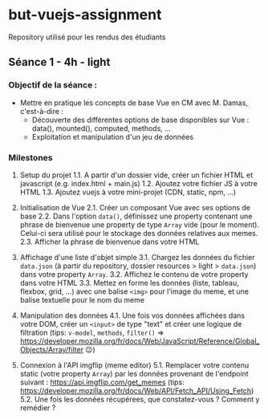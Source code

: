 # but-vuejs-assignment
Repository utilisé pour les rendus des étudiants

## Séance 1 - 4h - light

### Objectif de la séance :
* Mettre en pratique les concepts de base Vue en CM avec M. Damas, c'est-à-dire :
  * Découverte des différentes options de base disponibles sur Vue : data(), mounted(), computed, methods, ...
  * Exploitation et manipulation d'un jeu de données

### Milestones
1. Setup du projet
  1.1. A partir d'un dossier vide, créer un fichier HTML et javascript (e.g. index.html + main.js)
  1.2. Ajoutez votre fichier JS à votre HTML
  1.3. Ajoutez vuejs à votre mini-projet (CDN, static, npm, ...) 

2. Initialisation de Vue
  2.1. Créer un composant Vue avec ses options de base
  2.2. Dans l'option ```data()```, définissez une property contenant une phrase de bienvenue une property de type ```Array``` vide (pour le moment). Celui-ci sera utilisé pour le stockage des données relatives aux memes.
  2.3. Afficher la phrase de bienvenue dans votre HTML

3. Affichage d'une liste d'objet simple
  3.1. Chargez les données du fichier ```data.json``` (à partir du repository, dossier resources > light > ```data.json```) dans votre property ```Array```. 
  3.2. Affichez le contenu de votre property dans votre HTML
  3.3. Mettez en forme les données (liste, tableau, flexbox, grid, ...) avec une balise ```<img>``` pour l'image du meme, et une balise textuelle pour le nom du meme

4. Manipulation des données
  4.1. Une fois vos données affichées dans votre DOM, créer un ```<input>``` de type "text" et créer une logique de filtration 
  (tips: ```v-model```, ```methods```, ```filter()``` => https://developer.mozilla.org/fr/docs/Web/JavaScript/Reference/Global_Objects/Array/filter 😉)

5. Connexion à l'API imgflip (meme editor)
  5.1. Remplacer votre contenu static (votre property ```Array```) par les données provenant de l'endpoint suivant : https://api.imgflip.com/get_memes
  (tips: https://developer.mozilla.org/fr/docs/Web/API/Fetch_API/Using_Fetch)
  5.2. Une fois les données récupérees, que constatez-vous ? Comment y remédier ?

